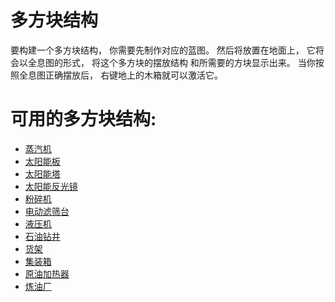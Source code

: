 # 多方块结构

要构建一个多方块结构，
你需要先制作对应的蓝图。
然后将放置在地面上，
它将会以全息图的形式，
将这个多方块的摆放结构
和所需要的方块显示出来。
当你按照全息图正确摆放后，
右键地上的木箱就可以激活它。

# 可用的多方块结构:
- [蒸汽机](machines/generators/2-steam-engine.md)
- [太阳能板](machines/generators/5-solar-panel.md)
- [太阳能塔](machines/generators/6-solar-tower.md)
- [太阳能反光镜](machines/generators/6.1-solar-mirror.md)
- [粉碎机](machines/processing_machines/3-grinder.md)
- [电动滤筛台](machines/processing_machines/4-sieve.md)
- [液压机](machines/processing_machines/5-hydraulic-press.md)
- [石油钻井](machines/processing_machines/6-pumpjack.md)
- [货架](machines/utilities/1-shelving-unit.md)
- [集装箱](machines/utilities/2-shipping-container.md)
- [原油加热器](machines/processing_machines/8-oil-heater.md)
- [炼油厂](machines/processing_machines/9-refinery.md)
